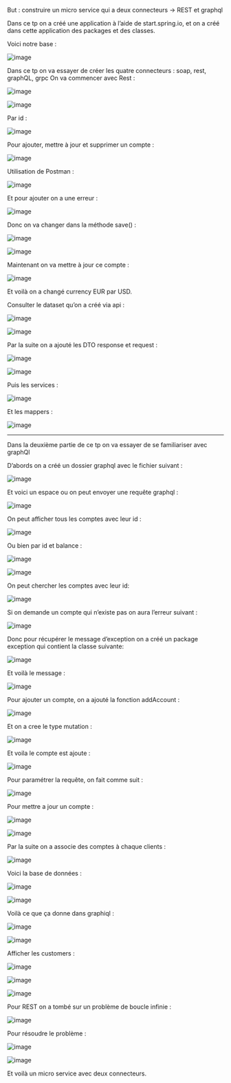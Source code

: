 But : construire un micro service qui a deux connecteurs -> REST et graphql


Dans ce tp on a créé une application à l’aide de start.spring.io, et on a créé dans cette application des packages et des classes.

Voici notre base :

![image](https://github.com/loubnabaroudi/BAROUDI_LOUBNA_JEE/assets/154988277/fdb9675a-2a45-4f42-93b9-d8871da20e5e)

Dans ce tp on va essayer de créer les quatre connecteurs : soap, rest, graphQL, grpc
On va commencer avec Rest :

![image](https://github.com/loubnabaroudi/BAROUDI_LOUBNA_JEE/assets/154988277/73179f29-80eb-45ec-805f-8add57d68277)

![image](https://github.com/loubnabaroudi/BAROUDI_LOUBNA_JEE/assets/154988277/92485100-70b4-43bf-b67b-7c9bb0c37850)


Par id :

![image](https://github.com/loubnabaroudi/BAROUDI_LOUBNA_JEE/assets/154988277/b55195ee-401b-438b-bddf-fc5889610b8c)


Pour ajouter, mettre à jour et supprimer un compte :

![image](https://github.com/loubnabaroudi/BAROUDI_LOUBNA_JEE/assets/154988277/fcb669d1-773e-4314-aed1-e9b99a13f2ab)


Utilisation de Postman :

![image](https://github.com/loubnabaroudi/BAROUDI_LOUBNA_JEE/assets/154988277/448a3604-6471-4c69-91cd-6ad1aa309eec)


Et pour ajouter on a une erreur : 

![image](https://github.com/loubnabaroudi/BAROUDI_LOUBNA_JEE/assets/154988277/b7b4fc5c-9a9c-413c-8038-b70cef5e7341)


Donc on va changer dans la méthode save() :

![image](https://github.com/loubnabaroudi/BAROUDI_LOUBNA_JEE/assets/154988277/70983bd2-8cb8-4856-84eb-4aa4ef2bab41)

![image](https://github.com/loubnabaroudi/BAROUDI_LOUBNA_JEE/assets/154988277/2b2d9485-b522-4d9d-a4ec-a3b42b3e23a7)


Maintenant on va  mettre à jour ce compte :

![image](https://github.com/loubnabaroudi/BAROUDI_LOUBNA_JEE/assets/154988277/178d0329-f0cd-4fce-909a-1b911239647e)

Et voilà on a changé currency EUR par USD.


Consulter le dataset qu’on a créé via api :

![image](https://github.com/loubnabaroudi/BAROUDI_LOUBNA_JEE/assets/154988277/3c779301-e934-4eae-a749-97bf3f70c2a8)

![image](https://github.com/loubnabaroudi/BAROUDI_LOUBNA_JEE/assets/154988277/b7213d1c-41b7-46f3-81eb-41283863cb55)


Par la suite on a ajouté les DTO response et request :

![image](https://github.com/loubnabaroudi/BAROUDI_LOUBNA_JEE/assets/154988277/5debb283-3a21-4aed-95dd-dfd8c41d5d2b)

![image](https://github.com/loubnabaroudi/BAROUDI_LOUBNA_JEE/assets/154988277/33506146-cd77-4a38-8dcb-7cf87edcdee0)


Puis les services :

![image](https://github.com/loubnabaroudi/BAROUDI_LOUBNA_JEE/assets/154988277/a4bba1f2-4b4b-45c2-8e7a-f907bebbf28f)


Et les mappers :

![image](https://github.com/loubnabaroudi/BAROUDI_LOUBNA_JEE/assets/154988277/aac09555-3f43-44be-8fab-0197a0c5802e)

-----------------------------------------------------------------------------

Dans la deuxième partie de ce tp on va essayer de se familiariser avec graphQl


D’abords on a créé un dossier graphql avec le fichier suivant :

![image](https://github.com/loubnabaroudi/BAROUDI_LOUBNA_JEE/assets/154988277/41ccdac1-13d3-4e4c-b317-6c17bc5e92c1)


Et voici un espace ou on peut envoyer une requête graphql :

![image](https://github.com/loubnabaroudi/BAROUDI_LOUBNA_JEE/assets/154988277/8738f0fa-fe24-425a-9b3b-35833308c7d0)


On peut afficher tous les comptes avec leur id :

![image](https://github.com/loubnabaroudi/BAROUDI_LOUBNA_JEE/assets/154988277/52d87ff6-264b-452e-8ff0-858268b17457)


Ou bien par id et balance :

![image](https://github.com/loubnabaroudi/BAROUDI_LOUBNA_JEE/assets/154988277/e092710e-6525-4f28-be52-c9fd7b7ae9ab)

![image](https://github.com/loubnabaroudi/BAROUDI_LOUBNA_JEE/assets/154988277/fe2f0fb8-775e-468f-8469-601cd071d2ee)


On peut chercher les comptes avec leur id:

![image](https://github.com/loubnabaroudi/BAROUDI_LOUBNA_JEE/assets/154988277/62462145-02e5-4575-be14-108d700b47d0)


Si on demande un compte qui n’existe pas on aura l’erreur suivant :

![image](https://github.com/loubnabaroudi/BAROUDI_LOUBNA_JEE/assets/154988277/d3ff8c09-46bb-497b-abd9-1d6aba984e5b)


Donc pour récupérer le message d’exception on a créé un package exception qui contient la classe suivante:

![image](https://github.com/loubnabaroudi/BAROUDI_LOUBNA_JEE/assets/154988277/75838851-b337-46d5-a234-89ed26c6ee0d)


Et voilà le message :

![image](https://github.com/loubnabaroudi/BAROUDI_LOUBNA_JEE/assets/154988277/1ed88907-3706-4fe5-aa18-7c0176ae8332)


Pour ajouter un compte, on a ajouté la fonction addAccount :

![image](https://github.com/loubnabaroudi/BAROUDI_LOUBNA_JEE/assets/154988277/95c4cb0f-65d6-4d68-960e-fc5d85ab31d2)


Et on a cree le type mutation :

![image](https://github.com/loubnabaroudi/BAROUDI_LOUBNA_JEE/assets/154988277/d60441a4-c818-4ce6-8d5a-36c643f1141f)


Et voila le compte est ajoute :

![image](https://github.com/loubnabaroudi/BAROUDI_LOUBNA_JEE/assets/154988277/6b79426c-58d4-44b8-9602-67ea73858a5f)


Pour paramétrer la requête, on fait comme suit :

![image](https://github.com/loubnabaroudi/BAROUDI_LOUBNA_JEE/assets/154988277/55379f42-0c76-4f4d-a1d0-3adeb7f9e43d)



Pour mettre a jour un compte :

![image](https://github.com/loubnabaroudi/BAROUDI_LOUBNA_JEE/assets/154988277/ff37b58f-b752-4295-89a9-4bf262c74ca0)


![image](https://github.com/loubnabaroudi/BAROUDI_LOUBNA_JEE/assets/154988277/db725140-7cae-414c-a713-51ca05095895)


Par la suite on a associe des comptes  à chaque clients :

![image](https://github.com/loubnabaroudi/BAROUDI_LOUBNA_JEE/assets/154988277/a7e4f47c-41ce-4050-893f-6488eca9ebab)


Voici la base de données :

![image](https://github.com/loubnabaroudi/BAROUDI_LOUBNA_JEE/assets/154988277/5340c72c-2558-4d7d-a97b-d770174f5122)

![image](https://github.com/loubnabaroudi/BAROUDI_LOUBNA_JEE/assets/154988277/80aa6317-2360-40c4-b238-2dea2c33556c)


Voilà ce que ça donne dans graphiql :

![image](https://github.com/loubnabaroudi/BAROUDI_LOUBNA_JEE/assets/154988277/3abfe24b-a380-450f-92d4-db4940629db2)


![image](https://github.com/loubnabaroudi/BAROUDI_LOUBNA_JEE/assets/154988277/63796e6b-fbef-476f-8fa5-da3462bf6eaa)


Afficher les customers :

![image](https://github.com/loubnabaroudi/BAROUDI_LOUBNA_JEE/assets/154988277/3c4670dc-3626-4ca6-a7b3-e239f832f1d9)

![image](https://github.com/loubnabaroudi/BAROUDI_LOUBNA_JEE/assets/154988277/e9b1dfc5-04ef-4b6f-b8da-9add597a01b1)

![image](https://github.com/loubnabaroudi/BAROUDI_LOUBNA_JEE/assets/154988277/32636b78-9883-4b72-bb3f-0595def2100c)


Pour REST on a tombé sur un problème de boucle infinie :

![image](https://github.com/loubnabaroudi/BAROUDI_LOUBNA_JEE/assets/154988277/6c49ec91-83f4-45c7-b060-7c9272e34523)

	
Pour résoudre le problème :

![image](https://github.com/loubnabaroudi/BAROUDI_LOUBNA_JEE/assets/154988277/c8eeffcc-3fa2-42b8-a056-3b31901266fb)

![image](https://github.com/loubnabaroudi/BAROUDI_LOUBNA_JEE/assets/154988277/d6c1011a-f040-443a-bd7b-a112478d2da0)


Et voilà un micro service avec deux connecteurs.








